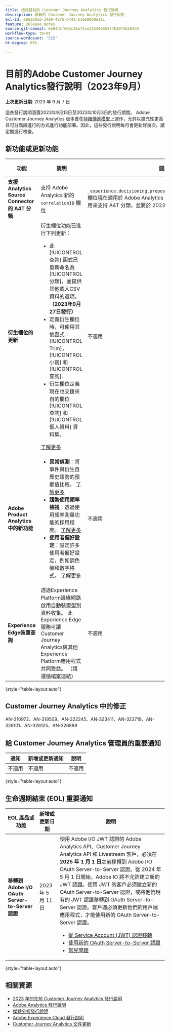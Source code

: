 ```yaml
---
title: 檢視目前的 Customer Journey Analytics 發行說明
description: 最新的 Customer Journey Analytics 發行說明
exl-id: e8eab856-34e0-4875-b441-b1e680b9e111
feature: Release Notes
source-git-commit: 6e94dcf003c26af5ce32544655477b1074b504b5
workflow-type: tm+mt
source-wordcount: '522'
ht-degree: 65%

---
```


# 目前的Adobe Customer Journey Analytics發行說明（2023年9月）

**上次更新日期**: 2023 年 9 月 7 日

這些發行說明涵蓋2023年9月13日至2023年10月3日的發行期間。 Adobe Customer Journey Analytics 版本會在[持續傳遞模型](releases.md)上運作，允許以擴充性更高且可分階段進行的方式進行功能部署。因此，這些發行說明每月會更新好幾次。請定期進行檢查。

## 新功能或更新功能

| 功能 | 說明 | [開始推出](releases.md) | [全面發佈](releases.md) |
| ----------- | ---------- | ------- | ---- |
| **支援 Analytics Source Connector 的 A4T 分類** | 支持 Adobe Analytics 新的 `correlationID` 欄位 | `_experience.decisioning.propositions.scopeDetails.correlationID` 欄位現在適用於 Adob&#x200B;&#x200B;e Analytics 來源連接器的結構描述中。此欄位是用來支持 A4T 分類，並將於 2023 年 9 月開始填入。 | | 不適用 | 2023 年 9 月 12 日 |
| **衍生欄位的更新** | 衍生欄位功能已進行下列更新：<ul><li>此 [!UICONTROL 查詢] 函式已重新命名為 [!UICONTROL 分類]，並提供其他載入CSV資料的選項。 **（2023年9月27日發行）**</li><li>定義衍生欄位時，可使用其他函式： [!UICONTROL Trim]， [!UICONTROL 小寫] 和 [!UICONTROL 查詢].</li><li>衍生欄位定義現在也支援來自的欄位 [!UICONTROL 查詢] 和 [!UICONTROL 個人資料] 資料集。</li></ul>[了解更多](/help/data-views/derived-fields/derived-fields.md) | 不適用 | 2023 年 9 月 13 日 |
| **Adobe Product Analytics中的新功能** | <ul><li>**異常偵測**：將事件與衍生自歷史趨勢的預期值比較。 [了解更多](https://experienceleague.adobe.com/docs/analytics-platform/using/guided-analysis/trends/usage.html)</li><li>**趨勢使用頻率檢視**：透過使用頻率測量功能的採用程度。 [了解更多](https://experienceleague.adobe.com/docs/analytics-platform/using/guided-analysis/trends/frequency.html)</li><li>**使用者偏好設定**：設定許多使用者偏好設定，例如調色盤和數字格式。 [了解更多](https://experienceleague.adobe.com/docs/analytics-platform/using/cja-workspace/user-preferences.html)</li></ul> | 不適用 | 2023 年 9 月 18 日 |
| **Experience Edge裝置查詢** | 透過Experience Platform邊緣網路啟用自動裝置型別資料收集。 此Experience Edge服務可讓Customer Journey Analytics與其他Experience Platform應用程式共同受益。 （請遵循檔案連結） | 不適用 | 2023 年 9 月 27 日 |

{style="table-layout:auto"}

## Customer Journey Analytics 中的修正

AN-310972、AN-319509、AN-322245、AN-323411、AN-323719、AN-326101、AN-326125、AN-326888


## 給 Customer Journey Analytics 管理員的重要通知

| 通知 | 新增或更新通知 | 說明 |
| --- | --- | --- |
| 不適用 | 不適用 | 不適用 |

{style="table-layout:auto"}

## 生命週期結束 (EOL) 重要通知

| EOL 產品或功能 | 新增或更新日期 | 說明 |
| --- | --- | --- |
| **移轉到 Adobe I/O OAuth Server-to-Server 認證** | 2023 年 5 月 11 日 | 使用 Adobe I/O JWT 認證的 Adobe Analytics API、Customer Journey Analytics API 和 Livestream 客戶，必須在 **2025 年 1 月 1 日**&#x200B;之前移轉到 Adobe I/O OAuth Server-to-Server 認證。從 2024 年 5 月 1 日開始，Adobe IO 將不允許建立新的 JWT 認證。使用 JWT 的客戶必須建立新的 OAuth Server-to-Server 認證，或將他們現有的 JWT 認證移轉到 OAuth Server-to-Server 認證。客戶還必須更新他們的用戶端應用程式，才能使用新的 OAuth Server-to-Server 認證。 <ul><li>[從 Service Account (JWT) 認證移轉](https://developer.adobe.com/developer-console/docs/guides/authentication/ServerToServerAuthentication/migration/)</li><li>[使用新的 OAuth Server-to-Server 認證](https://developer.adobe.com/developer-console/docs/guides/authentication/ServerToServerAuthentication/implementation/)</li><li>[常見問題](https://developer.adobe.com/developer-console/docs/guides/authentication/ServerToServerAuthentication/faqs/)</li></ul> |

{style="table-layout:auto"}


## 相關資源

* [2023 年的先前 Customer Journey Analytics 發行說明](/help/release-notes/2023.md)
* [Adobe Analytics 發行說明](https://experienceleague.adobe.com/docs/analytics/release-notes/latest.html?lang=zh-Hant)
* [媒體分析發行說明](https://experienceleague.adobe.com/docs/media-analytics/using/additional-resources/release-notes.html?lang=zh-Hant)
* [Adobe Experience Cloud 發行說明](https://experienceleague.adobe.com/docs/release-notes/experience-cloud/current.html?lang=zh-Hant)
* [Customer Journey Analytics 文件更新](/help/release-notes/doc-changes.md)
